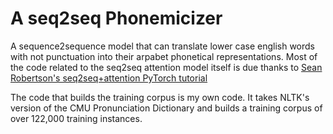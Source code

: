 # A seq2seq Phonemicizer

A sequence2sequence model that can translate lower case english words with not punctuation into their arpabet phonetical representations. Most of the code related to the seq2seq attention model itself is due thanks to [Sean Robertson's seq2seq+attention PyTorch tutorial](https://pytorch.org/tutorials/intermediate/seq2seq_translation_tutorial.html)

The code that builds the training corpus is my own code. It takes NLTK's version of the CMU Pronunciation Dictionary and builds a training corpus of over 122,000 training instances.
